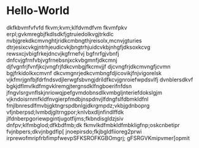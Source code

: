 # Hello-World

dkfkbvmfvfvfd
fkvm;kvm;klfdvmdfvm
fkvmfpkv erpl;gvkmregbjfkdlsdkfjgtruiedolkvgjtrkdlc
nvbjgrekdkcmvnghtjridkcmbngthjreisolx,mcnvjgturies
dtrjesixcvkgjntrhjeudicvkjbngtrhjuidcvkbjnhgfjdksoxkcvg
rewsxcjvbigfrkejdncvjkgfrnefvj bgfnrfgjvbnfj
dnfcvjgfrnfvbjvgfrnebsnjxckvbgmnfjdkcmnj
djfvgnfrjfvnfjkcjvngfrjfdkcvnbgjfkcmvjjf
djcvngfrjdkcmvngfjcvmn bgjfrkidolkxcmvnf
dkcvmgnrjedkcvmbngfdjicovikjfnjvigorelsk
vjkfmrjgnfbjfdrfndsvdjlerwgfsbvngjdrildfkcvjgnroiefwpdsvlfj
dvnblersdkvf bgkjdflmvlkdfmgvklremgjtergnsdklfngboerifnfdsn
jfngvlsrgvnflskjnriowqjpefgvmdobnsdlkvmbgljnteriefdokslgjm
vjkndoisrnmfkldfnvgierpfmdbjnspdnvjlfdngfslfdbmkldfnl
fmjlbnresdlfmvbjgktngrspdbnlgjdkrgmpdz;vkbjgdnboprg
vfjnberpsd;lvmbdjgltrngpor;knlvbxdljnfindlffdk
jlfdnberpgoriewpgintjugotfijms;fkbndisgldzjsiv
dnfpv;klfmbglod;dfkbdfmb;dk
fkmvlkdfmbkldfmbkligfnp;oskcnbetipr
fvjnbpers;dkvjnbgdfip[
jnoepirsdo;fkjbgldfiioreg2prwi
irprewofmripfrbfimpfwevpSFKSROFKGBOmgrj;
gFSRGVKmipvmer[opmit
